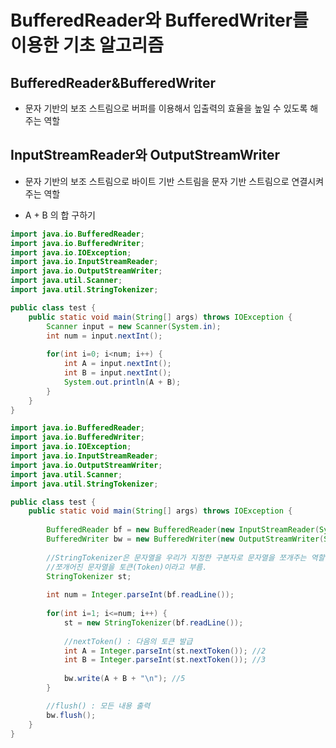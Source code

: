 # BufferedReader와 BufferedWriter를 이용한 기초 알고리즘

## BufferedReader&BufferedWriter

- 문자 기반의 보조 스트림으로 버퍼를 이용해서 입출력의 효율을 높일 수 있도록 해주는 역할

## InputStreamReader와 OutputStreamWriter
- 문자 기반의 보조 스트림으로 바이트 기반 스트림을 문자 기반 스트림으로 연결시켜주는 역할

- A + B 의 합 구하기


```java
import java.io.BufferedReader;
import java.io.BufferedWriter;
import java.io.IOException;
import java.io.InputStreamReader;
import java.io.OutputStreamWriter;
import java.util.Scanner;
import java.util.StringTokenizer;

public class test {
	public static void main(String[] args) throws IOException {
		Scanner input = new Scanner(System.in);
		int num = input.nextInt();
			
		for(int i=0; i<num; i++) {
			int A = input.nextInt();
			int B = input.nextInt();
			System.out.println(A + B);
		}
	}
}
```
```java
import java.io.BufferedReader;
import java.io.BufferedWriter;
import java.io.IOException;
import java.io.InputStreamReader;
import java.io.OutputStreamWriter;
import java.util.Scanner;
import java.util.StringTokenizer;

public class test {
	public static void main(String[] args) throws IOException {
		
		BufferedReader bf = new BufferedReader(new InputStreamReader(System.in));
		BufferedWriter bw = new BufferedWriter(new OutputStreamWriter(System.out));
		
		//StringTokenizer은 문자열을 우리가 지정한 구분자로 문자열을 쪼개주는 역할
		//쪼개어진 문자열을 토큰(Token)이라고 부름.
		StringTokenizer st;
		
		int num = Integer.parseInt(bf.readLine());
		
		for(int i=1; i<=num; i++) {
			st = new StringTokenizer(bf.readLine());
			
			//nextToken() : 다음의 토큰 발급
			int A = Integer.parseInt(st.nextToken()); //2
			int B = Integer.parseInt(st.nextToken()); //3
			
			bw.write(A + B + "\n"); //5
		}

        //flush() : 모든 내용 출력
		bw.flush(); 
	}
}
```
